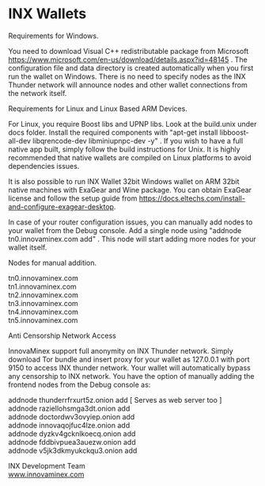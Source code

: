 # INX Wallets

Requirements for Windows.

You need to download Visual C++ redistributable package from Microsoft https://www.microsoft.com/en-us/download/details.aspx?id=48145 . The configuration file and data directory is created automatically when you first run the wallet on Windows. There is no need to specify nodes as the INX Thunder network will announce nodes and other wallet connections from the network itself. 

Requirements for Linux and Linux Based ARM Devices.

For Linux, you require Boost libs and UPNP libs. Look at the build.unix under docs folder. Install the required components with "apt-get install libboost-all-dev libqrencode-dev libminiupnpc-dev -y" . If you wish to have a full native app built, simply follow the build instructions for Unix. It is highly recommended that native wallets are compiled on Linux platforms to avoid dependencies issues.

It is also possible to run INX Wallet 32bit Windows wallet on ARM 32bit native machines with ExaGear and Wine package. You can obtain ExaGear license and follow the setup guide from https://docs.eltechs.com/install-and-configure-exagear-desktop.

In case of your router configuration issues, you can manually add nodes to your wallet from the Debug console. Add a single node using "addnode tn0.innovaminex.com add" . This node will start adding more nodes for your wallet itself.

Nodes for manual addition.

tn0.innovaminex.com <br>
tn1.innovaminex.com <br> 
tn2.innovaminex.com <br>
tn3.innovaminex.com <br>
tn4.innovaminex.com <br>
tn5.innovaminex.com <br>

Anti Censorship Network Access

InnovaMinex support full anonymity on INX Thunder network. Simply download Tor bundle and insert proxy for your wallet as 127.0.0.1 with port 9150 to access INX thunder network. Your wallet will automatically bypass any censorship to INX network. You have the option of manually adding the frontend nodes  from the Debug console as:

addnode thunderrfrxurt5z.onion add [ Serves as web server too ] <br>
addnode raziellohsmga3dt.onion add <br>
addnode doctordwv3ovyiep.onion add <br>
addnode innovaqojfuc4lze.onion add <br>
addnode dyzkv4gcknlkoecq.onion add <br>
addnode fddbivpuea3auezw.onion add <br>
addnode v5jk3dkmyukckqu3.onion add <br>

INX Development Team <br>
www.innovaminex.com
